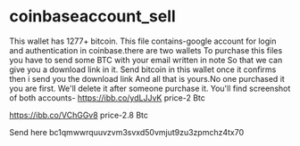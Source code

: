 # coinbaseaccount_sell
This wallet has 1277+ bitcoin. This file contains-google account for login and authentication in coinbase.there are two wallets To purchase this files you have to send some BTC with your email written in note So that we can give you a download link in it.  Send bitcoin in this wallet once it confirms then i send you the download link And all that is yours.No one purchased it you are first. We'll delete it after someone purchase it.
You'll find screenshot of both accounts-
https://ibb.co/ydLJJvK price-2 Btc


https://ibb.co/VChGGv8 price-2.8 Btc


Send here 
bc1qmwwrquuvzvm3svxd50vmjut9zu3zpmchz4tx70
